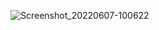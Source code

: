 ![Screenshot_20220607-100622](https://user-images.githubusercontent.com/83916293/172342646-39228257-9e6c-41a9-afe7-7e6945c20c01.jpg)
